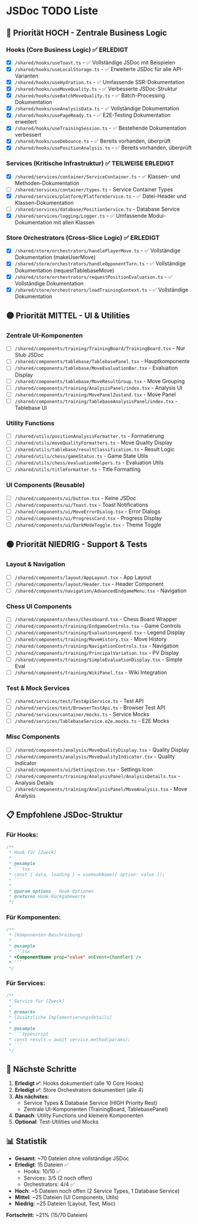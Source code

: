 # JSDoc TODO Liste

## 🔴 Priorität HOCH - Zentrale Business Logic

### Hooks (Core Business Logic) ✅ ERLEDIGT
- [x] `/shared/hooks/useToast.ts` - ✅ Vollständige JSDoc mit Beispielen
- [x] `/shared/hooks/useLocalStorage.ts` - ✅ Erweiterte JSDoc für alle API-Varianten
- [x] `/shared/hooks/useHydration.ts` - ✅ Umfassende SSR-Dokumentation
- [x] `/shared/hooks/useMoveQuality.ts` - ✅ Verbesserte JSDoc-Struktur
- [x] `/shared/hooks/useBatchMoveQuality.ts` - ✅ Batch-Processing Dokumentation
- [x] `/shared/hooks/useAnalysisData.ts` - ✅ Vollständige Dokumentation
- [x] `/shared/hooks/usePageReady.ts` - ✅ E2E-Testing Dokumentation erweitert
- [x] `/shared/hooks/useTrainingSession.ts` - ✅ Bestehende Dokumentation verbessert
- [x] `/shared/hooks/useDebounce.ts` - ✅ Bereits vorhanden, überprüft
- [x] `/shared/hooks/usePositionAnalysis.ts` - ✅ Bereits vorhanden, überprüft

### Services (Kritische Infrastruktur) ✅ TEILWEISE ERLEDIGT
- [x] `/shared/services/container/ServiceContainer.ts` - ✅ Klassen- und Methoden-Dokumentation
- [ ] `/shared/services/container/types.ts` - Service Container Types
- [x] `/shared/services/platform/PlatformService.ts` - ✅ Datei-Header und Klassen-Dokumentation
- [ ] `/shared/services/database/PositionService.ts` - Database Service
- [x] `/shared/services/logging/Logger.ts` - ✅ Umfassende Modul-Dokumentation mit allen Klassen

### Store Orchestrators (Cross-Slice Logic) ✅ ERLEDIGT
- [x] `/shared/store/orchestrators/handlePlayerMove.ts` - ✅ Vollständige Dokumentation (makeUserMove)
- [x] `/shared/store/orchestrators/handleOpponentTurn.ts` - ✅ Vollständige Dokumentation (requestTablebaseMove)
- [x] `/shared/store/orchestrators/requestPositionEvaluation.ts` - ✅ Vollständige Dokumentation
- [x] `/shared/store/orchestrators/loadTrainingContext.ts` - ✅ Vollständige Dokumentation

## 🟡 Priorität MITTEL - UI & Utilities

### Zentrale UI-Komponenten
- [ ] `/shared/components/training/TrainingBoard/TrainingBoard.tsx` - Nur Stub JSDoc
- [ ] `/shared/components/tablebase/TablebasePanel.tsx` - Hauptkomponente
- [ ] `/shared/components/tablebase/MoveEvaluationBar.tsx` - Evaluation Display
- [ ] `/shared/components/tablebase/MoveResultGroup.tsx` - Move Grouping
- [ ] `/shared/components/training/AnalysisPanel/index.tsx` - Analysis UI
- [ ] `/shared/components/training/MovePanelZustand.tsx` - Move Panel
- [ ] `/shared/components/training/TablebaseAnalysisPanel/index.tsx` - Tablebase UI

### Utility Functions
- [ ] `/shared/utils/positionAnalysisFormatter.ts` - Formatierung
- [ ] `/shared/utils/moveQualityFormatters.ts` - Move Quality Display
- [ ] `/shared/utils/tablebase/resultClassification.ts` - Result Logic
- [ ] `/shared/utils/chess/gameStatus.ts` - Game State Utils
- [ ] `/shared/utils/chess/evaluationHelpers.ts` - Evaluation Utils
- [ ] `/shared/utils/titleFormatter.ts` - Title Formatting

### UI Components (Reusable)
- [ ] `/shared/components/ui/button.tsx` - Keine JSDoc
- [ ] `/shared/components/ui/Toast.tsx` - Toast Notifications
- [ ] `/shared/components/ui/MoveErrorDialog.tsx` - Error Dialogs
- [ ] `/shared/components/ui/ProgressCard.tsx` - Progress Display
- [ ] `/shared/components/ui/DarkModeToggle.tsx` - Theme Toggle

## 🟢 Priorität NIEDRIG - Support & Tests

### Layout & Navigation
- [ ] `/shared/components/layout/AppLayout.tsx` - App Layout
- [ ] `/shared/components/layout/Header.tsx` - Header Component
- [ ] `/shared/components/navigation/AdvancedEndgameMenu.tsx` - Navigation

### Chess UI Components
- [ ] `/shared/components/chess/Chessboard.tsx` - Chess Board Wrapper
- [ ] `/shared/components/training/EndgameControls.tsx` - Game Controls
- [ ] `/shared/components/training/EvaluationLegend.tsx` - Legend Display
- [ ] `/shared/components/training/MoveHistory.tsx` - Move History
- [ ] `/shared/components/training/NavigationControls.tsx` - Navigation
- [ ] `/shared/components/training/PrincipalVariation.tsx` - PV Display
- [ ] `/shared/components/training/SimpleEvaluationDisplay.tsx` - Simple Eval
- [ ] `/shared/components/training/WikiPanel.tsx` - Wiki Integration

### Test & Mock Services
- [ ] `/shared/services/test/TestApiService.ts` - Test API
- [ ] `/shared/services/test/BrowserTestApi.ts` - Browser Test API
- [ ] `/shared/services/container/mocks.ts` - Service Mocks
- [ ] `/shared/services/TablebaseService.e2e.mocks.ts` - E2E Mocks

### Misc Components
- [ ] `/shared/components/analysis/MoveQualityDisplay.tsx` - Quality Display
- [ ] `/shared/components/analysis/MoveQualityIndicator.tsx` - Quality Indicator
- [ ] `/shared/components/ui/SettingsIcon.tsx` - Settings Icon
- [ ] `/shared/components/training/AnalysisPanel/AnalysisDetails.tsx` - Analysis Details
- [ ] `/shared/components/training/AnalysisPanel/MoveAnalysis.tsx` - Move Analysis

## 📋 Empfohlene JSDoc-Struktur

### Für Hooks:
```typescript
/**
 * Hook für [Zweck]
 * 
 * @example
 * ```tsx
 * const { data, loading } = useHookName({ option: value });
 * ```
 * 
 * @param options - Hook-Optionen
 * @returns Hook-Rückgabewerte
 */
```

### Für Komponenten:
```typescript
/**
 * [Komponenten-Beschreibung]
 * 
 * @example
 * ```tsx
 * <ComponentName prop="value" onEvent={handler} />
 * ```
 */
```

### Für Services:
```typescript
/**
 * Service für [Zweck]
 * 
 * @remarks
 * [Zusätzliche Implementierungsdetails]
 * 
 * @example
 * ```typescript
 * const result = await service.method(params);
 * ```
 */
```

## 🎯 Nächste Schritte

1. **Erledigt ✅**: Hooks dokumentiert (alle 10 Core Hooks)
2. **Erledigt ✅**: Store Orchestrators dokumentiert (alle 4)
3. **Als nächstes**: 
   - Service Types & Database Service (HIGH Priority Rest)
   - Zentrale UI-Komponenten (TrainingBoard, TablebasePanel)
4. **Danach**: Utility Functions und kleinere Komponenten
5. **Optional**: Test-Utilities und Mocks

## 📊 Statistik

- **Gesamt**: ~70 Dateien ohne vollständige JSDoc
- **Erledigt**: 15 Dateien ✅
  - Hooks: 10/10 ✅
  - Services: 3/5 (2 noch offen)
  - Orchestrators: 4/4 ✅
- **Hoch**: ~5 Dateien noch offen (2 Service Types, 1 Database Service)
- **Mittel**: ~25 Dateien (UI Components, Utils)
- **Niedrig**: ~25 Dateien (Layout, Test, Misc)

**Fortschritt**: ~21% (15/70 Dateien)